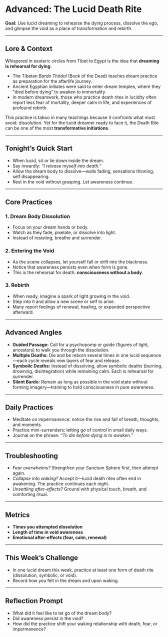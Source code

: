 


# Advanced: The Lucid Death Rite

**Goal:** Use lucid dreaming to rehearse the dying process, dissolve the ego, and glimpse the void as a place of transformation and rebirth.

---

## Lore & Context
Whispered in esoteric circles from Tibet to Egypt is the idea that **dreaming is rehearsal for dying**.  
- The Tibetan *Bardo Thödol* (Book of the Dead) teaches dream practice as preparation for the afterlife journey.  
- Ancient Egyptian initiates were said to enter dream temples, where they "died before dying" to awaken to immortality.  
- In modern dreamwork, those who practice death rites in lucidity often report less fear of mortality, deeper calm in life, and experiences of profound rebirth.

This practice is taboo in many teachings because it confronts what most avoid: dissolution. Yet for the lucid dreamer ready to face it, the Death Rite can be one of the most **transformative initiations**.

---

## Tonight’s Quick Start
- When lucid, sit or lie down inside the dream.  
- Say inwardly: *“I release myself into death.”*  
- Allow the dream body to dissolve—walls fading, sensations thinning, self disappearing.  
- Rest in the void without grasping. Let awareness continue.

---

## Core Practices

### 1. Dream Body Dissolution
- Focus on your dream hands or body.  
- Watch as they fade, pixelate, or dissolve into light.  
- Instead of resisting, breathe and surrender.

### 2. Entering the Void
- As the scene collapses, let yourself fall or drift into the blackness.  
- Notice that awareness persists even when form is gone.  
- This is the rehearsal for death: **consciousness without a body**.

### 3. Rebirth
- When ready, imagine a spark of light growing in the void.  
- Step into it and allow a new scene or self to arise.  
- Many report feelings of renewal, healing, or expanded perspective afterward.

---

## Advanced Angles
- **Guided Passage:** Call for a psychopomp or guide (figures of light, ancestors) to walk you through the dissolution.  
- **Multiple Deaths:** Die and be reborn several times in one lucid sequence—each cycle reveals new layers of fear and release.  
- **Symbolic Deaths:** Instead of dissolving, allow symbolic deaths (burning, drowning, disintegration) while remaining calm. Each is rehearsal for surrender.  
- **Silent Bardo:** Remain as long as possible in the void state without forming imagery—training to hold consciousness in pure awareness.

---

## Daily Practices
- Meditate on impermanence: notice the rise and fall of breath, thoughts, and moments.  
- Practice mini-surrenders: letting go of control in small daily ways.  
- Journal on the phrase: *“To die before dying is to awaken.”*

---

## Troubleshooting
- *Fear overwhelms?* Strengthen your Sanctum Sphere first, then attempt again.  
- *Collapse into waking?* Accept it—lucid death rites often end in awakening. The practice continues each night.  
- *Unsettling after-effects?* Ground with physical touch, breath, and comforting ritual.

---

## Metrics
- **Times you attempted dissolution**  
- **Length of time in void awareness**  
- **Emotional after-effects (fear, calm, renewal)**

---

## This Week’s Challenge
- In one lucid dream this week, practice at least one form of death rite (dissolution, symbolic, or void).  
- Record how you felt in the dream and upon waking.

---

## Reflection Prompt
- What did it feel like to let go of the dream body?  
- Did awareness persist in the void?  
- How did the practice shift your waking relationship with death, fear, or impermanence?